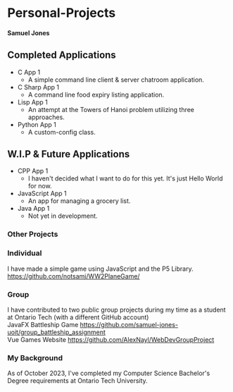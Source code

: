 # Personal-Projects
#### Samuel Jones
####

## Completed Applications
- C App 1
  - A simple command line client & server chatroom application.
- C Sharp App 1
  - A command line food expiry listing application.
- Lisp App 1
  - An attempt at the Towers of Hanoi problem utilizing three approaches.
- Python App 1
  - A custom-config class.
## W.I.P & Future Applications
- CPP App 1
  - I haven't decided what I want to do for this yet. It's just Hello World for now.
- JavaScript App 1
  - An app for managing a grocery list.
- Java App 1
  - Not yet in development.

### Other Projects

### Individual
I have made a simple game using JavaScript and the P5 Library.
https://github.com/notsamj/WW2PlaneGame/

### Group
I have contributed to two public group projects during my time as a student at Ontario Tech (with a different GitHub account)\
JavaFX Battleship Game
https://github.com/samuel-jones-uoit/group_battleship_assignment \
Vue Games Website https://github.com/AlexNayl/WebDevGroupProject

### My Background
As of October 2023, I've completed my Computer Science Bachelor's Degree requirements at Ontario Tech University.
